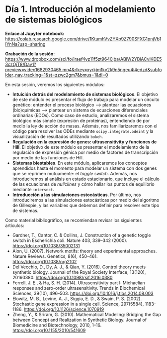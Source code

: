 # Día 1. Introducción al modelamiento de sistemas biológicos

**Enlace al Jupyter notebook:** https://colab.research.google.com/drive/1KtumhVvZYXp9Z790SFXG1pnjVb1IYnNa?usp=sharing

**Grabación de la sesión:** https://www.dropbox.com/scl/fo/iraef4yz11f5zt9640jba/ABiW2YBiACvlKDE53czOjT8/Day1?preview=video1682930465.mp4&rlkey=xyrkjm1ky2k9n5ngeu4i4edzd&subfolder_nav_tracking=1&st=zzwc2gm7&bmus=1&dl=0

En esta sesión, veremos los siguientes módulos:
* **Intuición detrás del modelamiento de sistemas biológicos**. El objetivo de este módulo es presentar el flujo de trabajo para modelar un circuito genético: entender el proceso biológico --> plantear las ecuaciones (bio)químicas --> plantear un sistema de ecuaciones diferenciales ordinarias (EDOs). Como caso de estudio, analizaremos el sistema biológico más simple (expresión de proteínas), entendiendo de por medio la ley de acción de masas. Además, nos familiarizaremos con el código para resolver las ODEs mediante ```scipy.integrate.odeint``` y la visualización de resultados utilizando ```bokeh```.
* **Regulación en la expresión de genes: ultrasensitivity y funciones de Hill**. El objetivo de este módulo es presentar el modelamiento de la regulación de expresión génica por medio de factores de transcripción por medio de las funciones de Hill.
* **Sistemas biestables**. En este módulo, aplicaremos los conceptos aprendidos hasta el momento para modelar un sistema con dos genes que se reprimen mutuamente: el *toggle switch*. Además, nos introduciremos al análisis en estado estacionario, que incluye el cálculo de las ecuaciones de *nullclines* y cómo hallar los puntos de equilibrio mediante ```intersect```.
* **Introducción a las simulaciones estocásticas**. Por último, nos introduciremos a las simulaciones estocásticas por medio del algoritmo de Gillespie, y las variables que debemos definir para resolver este tipo de sistemas.

Como material bibliográfico, se recomiendan revisar los siguientes artículos:
* Gardner, T., Cantor, C. & Collins, J. Construction of a genetic toggle switch in Escherichia coli. Nature 403, 339–342 (2000). https://doi.org/10.1038/35002131
* Alon, U. (2007). Network motifs: theory and experimental approaches. Nature Reviews. Genetics, 8(6), 450–461. https://doi.org/10.1038/nrg2102
* Del Vecchio, D., Dy, A. J., & Qian, Y. (2016). Control theory meets synthetic biology. Journal of the Royal Society Interface, 13(120), 20160380. https://doi.org/10.1098/rsif.2016.0380
* Ferrell, J. E., & Ha, S. H. (2014). Ultrasensitivity part I: Michaelian responses and zero-order ultrasensitivity. Trends in Biochemical Sciences, 39(10), 496–503. https://doi.org/10.1016/j.tibs.2014.08.003
* Elowitz, M. B., Levine, A. J., Siggia, E. D., & Swain, P. S. (2002). Stochastic gene expression in a single cell. Science, 297(5584), 1183–1186. https://doi.org/10.1126/science.1070919
* Zheng, Y., & Sriram, G. (2010). Mathematical Modeling: Bridging the Gap between Concept and Realization in Synthetic Biology. Journal of Biomedicine and Biotechnology, 2010, 1–16. https://doi.org/10.1155/2010/541609

